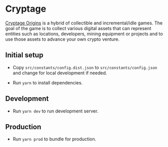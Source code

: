 # Cryptage

[Cryptage Origins](https://cryptage.co/) is a hybrid of collectible and incremental/idle games. The goal of the game is to collect various digital assets that can represent entities such as locations, developers, mining equipment or projects and to use those assets to advance your own crypto venture.

## Initial setup

- Copy `src/constants/config.dist.json` to `src/constants/config.json` and change for local development if needed.

- Run `yarn` to install dependencies. 

## Development

- Run `yarn dev` to run development server.

## Production

- Run `yarn prod` to bundle for production.
